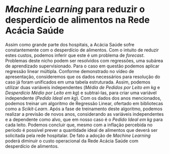 # _Machine Learning_ para reduzir o desperdício de alimentos na Rede Acácia Saúde

Assim como grande parte dos hospitais, a Acácia Saúde sofre constantemente com o desperdício de alimentos. Com o intuito de reduzir estes custos, podemos inferir que este é um problema de _forecast_. Problemas deste nicho podem ser resolvidos com regressões, uma subárea de aprendizado supervisionado. Para o caso em questão podemos aplicar regressão linear múltipla. Conforme demonstrado no vídeo de apresentação, consideremos que os dados necessários para resolução do caso já foram unificados em uma tabela estruturada. Assim, podemos utilizar duas variáveis independentes (_Média de Pedidos por Leito em kg_ e _Desperdício Médio por Leito em kg_) e subtraí-las, para criar uma variável independente (_Pedido Ideal em kg_). Com os dados dos anos mencionados, podemos treinar um algoritmo de Regressão Linear, ofertado em bibliotecas como a _Scikit-Learn_. Após a fase de treinamento deste algoritmo, podemos realizar a previsão de novos anos, considerando as variáveis independentes e a dependente como alvo, que em nosso caso é o _Pedido Ideal em kg_ para cada leito. Podemos concluir que, mesmo com a inflação percebida no período é possível prever a quantidade ideal de alimentos que deverá ser solicitada pela rede hospitalar. De fato a adoção de _Machine Learning_ poderá diminuir o custo operacional da Rede Acácia Saúde com desperdício de alimentos.